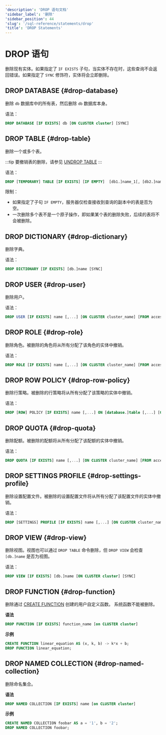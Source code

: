 ```yaml
---
'description': 'DROP 语句文档'
'sidebar_label': '删除'
'sidebar_position': 44
'slug': '/sql-reference/statements/drop'
'title': 'DROP Statements'
---
```





# DROP 语句

删除现有实体。如果指定了 `IF EXISTS` 子句，当实体不存在时，这些查询不会返回错误。如果指定了 `SYNC` 修饰符，实体将会立即删除。

## DROP DATABASE {#drop-database}

删除 `db` 数据库中的所有表，然后删除 `db` 数据库本身。

语法：

```sql
DROP DATABASE [IF EXISTS] db [ON CLUSTER cluster] [SYNC]
```

## DROP TABLE {#drop-table}

删除一个或多个表。

:::tip
要撤销表的删除，请参见 [UNDROP TABLE](/sql-reference/statements/undrop.md)
:::

语法：

```sql
DROP [TEMPORARY] TABLE [IF EXISTS] [IF EMPTY]  [db1.]name_1[, [db2.]name_2, ...] [ON CLUSTER cluster] [SYNC]
```

限制：
- 如果指定了子句 `IF EMPTY`，服务器仅检查接收到查询的副本中的表是否为空。
- 一次删除多个表不是一个原子操作，即如果某个表的删除失败，后续的表将不会被删除。

## DROP DICTIONARY {#drop-dictionary}

删除字典。

语法：

```sql
DROP DICTIONARY [IF EXISTS] [db.]name [SYNC]
```

## DROP USER {#drop-user}

删除用户。

语法：

```sql
DROP USER [IF EXISTS] name [,...] [ON CLUSTER cluster_name] [FROM access_storage_type]
```

## DROP ROLE {#drop-role}

删除角色。被删除的角色将从所有分配了该角色的实体中撤销。

语法：

```sql
DROP ROLE [IF EXISTS] name [,...] [ON CLUSTER cluster_name] [FROM access_storage_type]
```

## DROP ROW POLICY {#drop-row-policy}

删除行策略。被删除的行策略将从所有分配了该策略的实体中撤销。

语法：

```sql
DROP [ROW] POLICY [IF EXISTS] name [,...] ON [database.]table [,...] [ON CLUSTER cluster_name] [FROM access_storage_type]
```

## DROP QUOTA {#drop-quota}

删除配额。被删除的配额将从所有分配了该配额的实体中撤销。

语法：

```sql
DROP QUOTA [IF EXISTS] name [,...] [ON CLUSTER cluster_name] [FROM access_storage_type]
```

## DROP SETTINGS PROFILE {#drop-settings-profile}

删除设置配置文件。被删除的设置配置文件将从所有分配了该配置文件的实体中撤销。

语法：

```sql
DROP [SETTINGS] PROFILE [IF EXISTS] name [,...] [ON CLUSTER cluster_name] [FROM access_storage_type]
```

## DROP VIEW {#drop-view}

删除视图。视图也可以通过 `DROP TABLE` 命令删除，但 `DROP VIEW` 会检查 `[db.]name` 是否为视图。

语法：

```sql
DROP VIEW [IF EXISTS] [db.]name [ON CLUSTER cluster] [SYNC]
```

## DROP FUNCTION {#drop-function}

删除通过 [CREATE FUNCTION](./create/function.md) 创建的用户自定义函数。
系统函数不能被删除。

**语法**

```sql
DROP FUNCTION [IF EXISTS] function_name [on CLUSTER cluster]
```

**示例**

```sql
CREATE FUNCTION linear_equation AS (x, k, b) -> k*x + b;
DROP FUNCTION linear_equation;
```

## DROP NAMED COLLECTION {#drop-named-collection}

删除命名集合。

**语法**

```sql
DROP NAMED COLLECTION [IF EXISTS] name [on CLUSTER cluster]
```

**示例**

```sql
CREATE NAMED COLLECTION foobar AS a = '1', b = '2';
DROP NAMED COLLECTION foobar;
```
